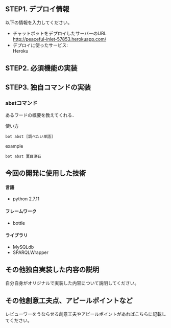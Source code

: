 ## STEP1. デプロイ情報
以下の情報を入力してください。
- チャットボットをデプロイしたサーバーのURL  
http://peaceful-inlet-57853.herokuapp.com/
- デプロイに使ったサービス:   
Heroku

## STEP2. 必須機能の実装


## STEP3. 独自コマンドの実装
### abstコマンド
あるワードの概要を教えてくれる．

使い方
```
bot abst [調べたい単語]
```

example
```
bot abst 夏目漱石
```


## 今回の開発に使用した技術
#### 言語
- python 2.7.11  
#### フレームワーク   
- bottle
#### ライブラリ
- MySQLdb
- SPARQLWrapper

## その他独自実装した内容の説明
自分自身がオリジナルで実装した内容について説明してください。

## その他創意工夫点、アピールポイントなど
レビューワーをうならせる創意工夫やアピールポイントがあればこちらに記載してください。
